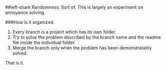 ##left-shark
Randomness. Sort of. This is largely an experiment on annoyance solving.

###How is it organized.
1. Every branch is a project which has its own folder.
2. Try to solve the problem described by the branch name and the readme file inside the individual folder.
3. Merge the branch only when the problem has been demonstratably solved.

That is it.
